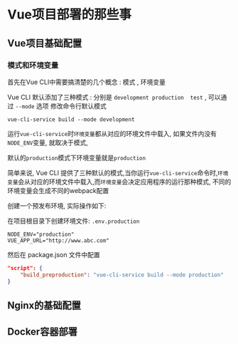 # Vue项目部署的那些事

## Vue项目基础配置

### 模式和环境变量

首先在Vue CLI中需要搞清楚的几个概念 : 模式 , 环境变量

Vue CLI 默认添加了三种模式 : 分别是 `development production  test` , 可以通过 `--mode` 选项 修改命令行默认模式

```
vue-cli-service build --mode development
```

运行`vue-cli-service`时`环境变量`都从对应的环境文件中载入, 如果文件内没有`NODE_ENV`变量, 就取决于模式,

默认的`production`模式下环境变量就是`production`

简单来说, Vue CLI 提供了三种默认的模式,当你运行`vue-cli-service`命令时,`环境变量`会从对应的环境文件中载入,而`环境变量`会决定应用程序的运行那种模式, 不同的环境变量会生成不同的webpack配置



创建一个预发布环境, 实际操作如下:

在项目根目录下创建环境文件: `.env.production `

```
NODE_ENV="production"
VUE_APP_URL="http://www.abc.com"
```

然后在 package.json 文件中配置

```json
"script": {
    "build_preproduction": "vue-cli-service build --mode production"
}
```

## Nginx的基础配置

## Docker容器部署

